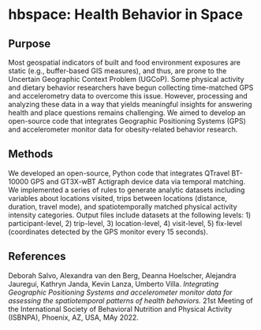 # hbspace: Health Behavior in Space

## Purpose
Most geospatial indicators of built and food environment exposures are static (e.g., buffer-based GIS measures), and thus, are prone to the Uncertain Geographic Context Problem (UGCoP). Some physical activity and dietary behavior researchers have begun collecting time-matched GPS and accelerometry data to overcome this issue. However, processing and analyzing these data in a way that yields meaningful insights for answering health and place questions remains challenging. We aimed to develop an open-source code that integrates Geographic Positioning Systems (GPS) and accelerometer monitor data for obesity-related behavior research.

## Methods
We developed an open-source, Python code that integrates QTravel BT-10000 GPS and GT3X-wBT Actigraph device data via temporal matching. We implemented a series of rules to generate analytic datasets including variables about locations visited, trips between locations (distance, duration, travel mode), and spatiotemporally matched physical activity intensity categories. Output files include datasets at the following levels: 1) participant-level, 2) trip-level, 3) location-level, 4) visit-level, 5) fix-level (coordinates detected by the GPS monitor every 15 seconds). 

## References

Deborah Salvo, Alexandra van den Berg, Deanna Hoelscher, Alejandra Jauregui, Kathryn Janda, Kevin Lanza, Umberto Villa. *Integrating Geographic Positioning Systems and accelerometer monitor data for assessing the spatiotemporal patterns of health behaviors.* 21st Meeting of the International Society of Behavioral Nutrition and Physical Activity (ISBNPA), Phoenix, AZ, USA, MAy 2022.
